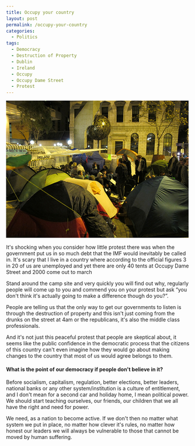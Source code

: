 ```yaml
---
title: Occupy your country
layout: post
permalink: /occupy-your-country
categories:
  - Politics
tags:
  - Democracy
  - Destruction of Property
  - Dublin
  - Ireland
  - Occupy
  - Occupy Dame Street
  - Protest
---
```

![](/assets/images/2011/11/6224764019_e46b3e8d1a.jpg "6224764019_e46b3e8d1a")

It's shocking when you consider how little protest there was when the government put us in so much debt that the IMF would inevitably be called in. It's scary that I live in a country where according to the official figures 3 in 20 of us are unemployed and yet there are only 40 tents at Occupy Dame Street and 2000 come out to march

Stand around the camp site and very quickly you will find out why, regularly people will come up to you and commend you on your protest but ask “you don't think it's actually going to make a difference though do you?”.

<!--more-->

People are telling us that the only way to get our governments to listen is through the destruction of property and this isn't just coming from the drunks on the street at 4am or the republicans, it's also the middle class professionals.

And it's not just this peaceful protest that people are skeptical about, it seems like the public confidence in the democratic process that the citizens of this country can't even imagine how they would go about making changes to the country that most of us would agree belongs to them.

#### What is the point of our democracy if people don't believe in it?

Before socialism, capitalism, regulation, better elections, better leaders, national banks or any other system/institution is a culture of entitlement, and I don't mean for a second car and holiday home, I mean political power. We should start teaching ourselves, our friends, our children that we all have the right and need for power.

We need, as a nation to become active. If we don't then no matter what system we put in place, no matter how clever it's rules, no matter how honest our leaders we will always be vulnerable to those that cannot be moved by human suffering.